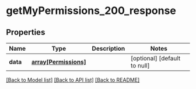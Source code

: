 # getMyPermissions_200_response

## Properties
Name | Type | Description | Notes
------------ | ------------- | ------------- | -------------
**data** | [**array[Permissions]**](Permissions.md) |  | [optional] [default to null]

[[Back to Model list]](../README.md#documentation-for-models) [[Back to API list]](../README.md#documentation-for-api-endpoints) [[Back to README]](../README.md)


